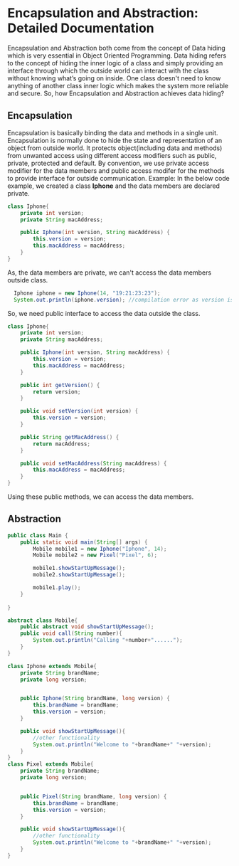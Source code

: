 # Encapsulation and Abstraction: Detailed Documentation

Encapsulation and Abstraction both come from the concept of Data hiding which is very essential in Object Oriented Programming. Data hiding refers to the concept of hiding the inner logic of a class and simply providing an interface through which the outside world can interact with the class without knowing what’s going on inside. One class doesn't need to know anything of another class inner logic which makes the system more reliable and secure. So, how Encapsulation and Abstraction achieves data hiding?

## Encapsulation

Encapsulation is basically binding the data and methods in a single unit. Encapsulation is normally done to hide the state and representation of an object from outside world. It protects object(including data and methods) from unwanted access using different access modifiers such as public, private, protected and default. By convention, we use private access modifier for the data members and public access modifer for the methods to provide interface for outside communication. 
Example: In the below code example, we created a class **Iphone** and the data members are declared private.
```java
class Iphone{
    private int version;
    private String macAddress;

    public Iphone(int version, String macAddress) {
        this.version = version;
        this.macAddress = macAddress;
    }
}
```
As, the data members are private, we can't access the data members outside class.
```java
  Iphone iphone = new Iphone(14, "19:21:23:23");
  System.out.println(iphone.version); //compilation error as version is not visible outside the class
```
So, we need public interface to access the data outside the class.
```java
class Iphone{
    private int version;
    private String macAddress;

    public Iphone(int version, String macAddress) {
        this.version = version;
        this.macAddress = macAddress;
    }

    public int getVersion() {
        return version;
    }

    public void setVersion(int version) {
        this.version = version;
    }

    public String getMacAddress() {
        return macAddress;
    }

    public void setMacAddress(String macAddress) {
        this.macAddress = macAddress;
    }
}
```
Using these public methods, we can access the data members.

## Abstraction

```java
public class Main {
    public static void main(String[] args) {
        Mobile mobile1 = new Iphone("Iphone", 14);
        Mobile mobile2 = new Pixel("Pixel", 6);

        mobile1.showStartUpMessage();
        mobile2.showStartUpMessage();

        mobile1.play();
    }
    
}

abstract class Mobile{
    public abstract void showStartUpMessage();
    public void call(String number){
        System.out.println("Calling "+number+"......");
    }
}

class Iphone extends Mobile{
    private String brandName;
    private long version;


    public Iphone(String brandName, long version) {
        this.brandName = brandName;
        this.version = version;
    }

    public void showStartUpMessage(){
        //other functionality
        System.out.println("Welcome to "+brandName+" "+version);
    }
}
class Pixel extends Mobile{
    private String brandName;
    private long version;


    public Pixel(String brandName, long version) {
        this.brandName = brandName;
        this.version = version;
    }

    public void showStartUpMessage(){
        //other functionality
        System.out.println("Welcome to "+brandName+" "+version);
    }
}
```


